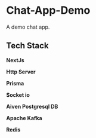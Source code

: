 
# Chat-App-Demo

A demo chat app.


## Tech Stack

**NextJs**

**Http Server**

**Prisma**

**Socket io**

**Aiven Postgresql DB**

**Apache Kafka**

**Redis**

